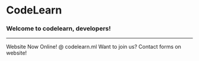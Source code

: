 # CodeLearn
### Welcome to codelearn, developers!
* * *
Website Now Online! @ codelearn.ml
Want to join us?
Contact forms on website!
